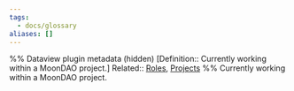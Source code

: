 ```yaml
---
tags:
  - docs/glossary
aliases: []
---
```

%% Dataview plugin metadata (hidden)
[Definition:: Currently working within a MoonDAO project.]
Related:: [Roles](Roles.md), [Projects](../../docs/Projects.md)
%%
Currently working within a MoonDAO project.